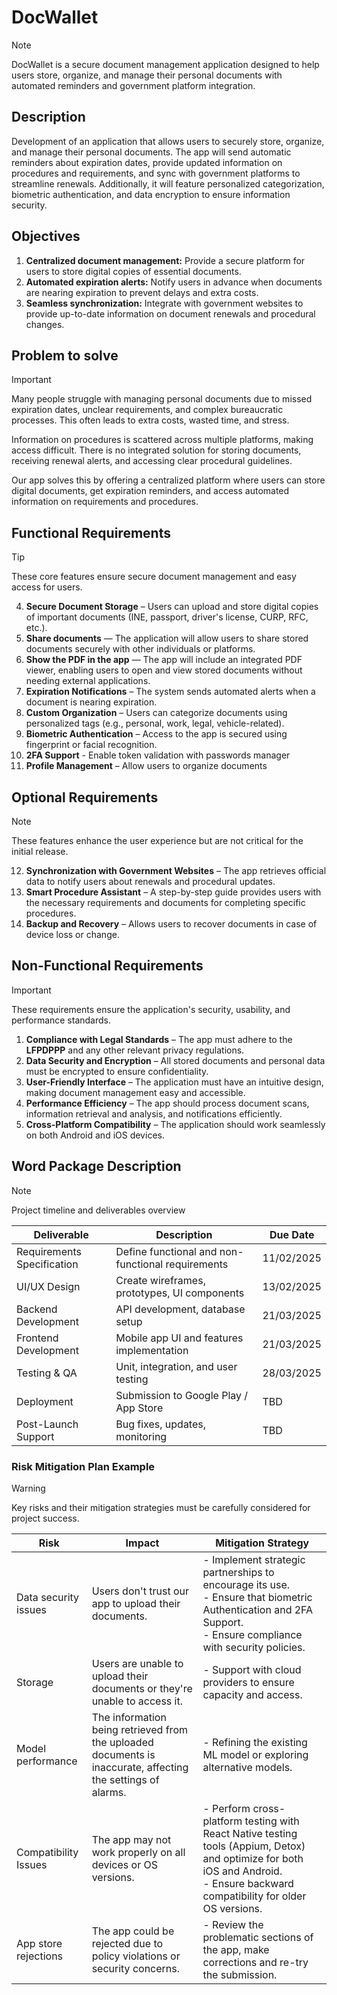 # DocWallet

> [!NOTE]
> DocWallet is a secure document management application designed to help users store, organize, and manage their personal documents with automated reminders and government platform integration.

## **Description**

Development of an application that allows users to securely store, organize, and manage their personal documents. The app will send automatic reminders about expiration dates, provide updated information on procedures and requirements, and sync with government platforms to streamline renewals. Additionally, it will feature personalized categorization, biometric authentication, and data encryption to ensure information security.

## **Objectives**

1. **Centralized document management:** Provide a secure platform for users to store digital copies of essential documents.
2. **Automated expiration alerts:** Notify users in advance when documents are nearing expiration to prevent delays and extra costs.
3. **Seamless synchronization:** Integrate with government websites to provide up-to-date information on document renewals and procedural changes.

## **Problem to solve**

> [!IMPORTANT]
> Many people struggle with managing personal documents due to missed expiration dates, unclear requirements, and complex bureaucratic processes. This often leads to extra costs, wasted time, and stress.

Information on procedures is scattered across multiple platforms, making access difficult. There is no integrated solution for storing documents, receiving renewal alerts, and accessing clear procedural guidelines.

Our app solves this by offering a centralized platform where users can store digital documents, get expiration reminders, and access automated information on requirements and procedures.

## **Functional Requirements**

> [!TIP]
> These core features ensure secure document management and easy access for users.

4. **Secure Document Storage** – Users can upload and store digital copies of important documents (INE, passport, driver's license, CURP, RFC, etc.).
5. **Share documents** — The application will allow users to share stored documents securely with other individuals or platforms.
6. **Show the PDF in the app** — The app will include an integrated PDF viewer, enabling users to open and view stored documents without needing external applications.
7. **Expiration Notifications** – The system sends automated alerts when a document is nearing expiration.
8. **Custom Organization** – Users can categorize documents using personalized tags (e.g., personal, work, legal, vehicle-related).
9. **Biometric Authentication** – Access to the app is secured using fingerprint or facial recognition.
10. **2FA Support** - Enable token validation with passwords manager
11. **Profile Management** – Allow users to organize documents

## Optional Requirements

> [!NOTE]
> These features enhance the user experience but are not critical for the initial release.

12. **Synchronization with Government Websites** – The app retrieves official data to notify users about renewals and procedural updates.
13. **Smart Procedure Assistant** – A step-by-step guide provides users with the necessary requirements and documents for completing specific procedures.
14. **Backup and Recovery** – Allows users to recover documents in case of device loss or change.

## **Non-Functional Requirements**

> [!IMPORTANT]
> These requirements ensure the application's security, usability, and performance standards.

1. **Compliance with Legal Standards** – The app must adhere to the **LFPDPPP** and any other relevant privacy regulations.
2. **Data Security and Encryption** – All stored documents and personal data must be encrypted to ensure confidentiality.
3. **User-Friendly Interface** – The application must have an intuitive design, making document management easy and accessible.
4. **Performance Efficiency** – The app should process document scans, information retrieval and analysis, and notifications efficiently.
5. **Cross-Platform Compatibility** – The application should work seamlessly on both Android and iOS devices.

## Word Package Description

> [!NOTE]
> Project timeline and deliverables overview

|Deliverable|Description|Due Date|
|---|---|---|
|Requirements Specification|Define functional and non-functional requirements|11/02/2025|
|UI/UX Design|Create wireframes, prototypes, UI components|13/02/2025|
|Backend Development|API development, database setup|21/03/2025|
|Frontend Development|Mobile app UI and features implementation|21/03/2025|
|Testing & QA|Unit, integration, and user testing|28/03/2025|
|Deployment|Submission to Google Play / App Store|TBD|
|Post-Launch Support|Bug fixes, updates, monitoring|TBD|

### Risk Mitigation Plan Example

> [!WARNING]
> Key risks and their mitigation strategies must be carefully considered for project success.

| Risk                 | Impact                                                                                                       | Mitigation Strategy                                                                                                                                                               |
| -------------------- | ------------------------------------------------------------------------------------------------------------ | --------------------------------------------------------------------------------------------------------------------------------------------------------------------------------- |
| Data security issues | Users don't trust our app to upload their documents.                                                         | - Implement strategic partnerships to encourage its use.<br>- Ensure that biometric Authentication and 2FA Support.<br>- Ensure compliance with security policies.                |
| Storage              | Users are unable to upload their documents or they're unable to access it.                                   | - Support with cloud providers to ensure capacity and access.                                                                                                                     |
| Model performance    | The information being retrieved from the uploaded documents is inaccurate, affecting the settings of alarms. | - Refining the existing ML model or exploring alternative models.                                                                                                                 |
| Compatibility Issues | The app may not work properly on all devices or OS versions.                                                 | - Perform cross-platform testing with React Native testing tools (Appium, Detox) and optimize for both iOS and Android.<br>- Ensure backward compatibility for older OS versions. |
| App store rejections | The app could be rejected due to policy violations or security concerns.                                     | - Review the problematic sections of the app, make corrections and re-try the submission.                                                                                         |
